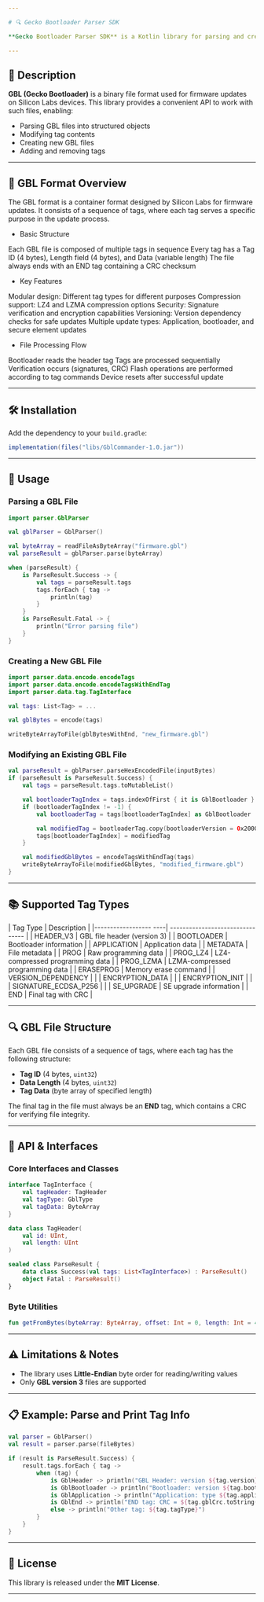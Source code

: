 ```yaml
---

# 🔍 Gecko Bootloader Parser SDK

**Gecko Bootloader Parser SDK** is a Kotlin library for parsing and creating files in the GBL (Gecko Bootloader) format. It allows you to parse, analyze, modify, and generate GBL files used for firmware updates on Silicon Labs-based devices.

---
```


## 📝 Description

**GBL (Gecko Bootloader)** is a binary file format used for firmware updates on Silicon Labs devices. This library provides a convenient API to work with such files, enabling:

* Parsing GBL files into structured objects
* Modifying tag contents
* Creating new GBL files
* Adding and removing tags

---

## 📘 GBL Format Overview
The GBL format is a container format designed by Silicon Labs for firmware updates. It consists of a sequence of tags, where each tag serves a specific purpose in the update process.
* Basic Structure

Each GBL file is composed of multiple tags in sequence
Every tag has a Tag ID (4 bytes), Length field (4 bytes), and Data (variable length)
The file always ends with an END tag containing a CRC checksum

* Key Features

Modular design: Different tag types for different purposes
Compression support: LZ4 and LZMA compression options
Security: Signature verification and encryption capabilities
Versioning: Version dependency checks for safe updates
Multiple update types: Application, bootloader, and secure element updates

* File Processing Flow

Bootloader reads the header tag
Tags are processed sequentially
Verification occurs (signatures, CRC)
Flash operations are performed according to tag commands
Device resets after successful update

---

## 🛠️ Installation

Add the dependency to your `build.gradle`:

```groovy
implementation(files("libs/GblCommander-1.0.jar"))
```

---

## 🚀 Usage

### Parsing a GBL File

```kotlin
import parser.GblParser

val gblParser = GblParser()

val byteArray = readFileAsByteArray("firmware.gbl")
val parseResult = gblParser.parse(byteArray)

when (parseResult) {
    is ParseResult.Success -> {
        val tags = parseResult.tags
        tags.forEach { tag ->
            println(tag)
        }
    }
    is ParseResult.Fatal -> {
        println("Error parsing file")
    }
}
```

### Creating a New GBL File

```kotlin
import parser.data.encode.encodeTags
import parser.data.encode.encodeTagsWithEndTag
import parser.data.tag.TagInterface

val tags: List<Tag> = ...

val gblBytes = encode(tags)

writeByteArrayToFile(gblBytesWithEnd, "new_firmware.gbl")
```

### Modifying an Existing GBL File

```kotlin
val parseResult = gblParser.parseHexEncodedFile(inputBytes)
if (parseResult is ParseResult.Success) {
    val tags = parseResult.tags.toMutableList()

    val bootloaderTagIndex = tags.indexOfFirst { it is GblBootloader }
    if (bootloaderTagIndex != -1) {
        val bootloaderTag = tags[bootloaderTagIndex] as GblBootloader

        val modifiedTag = bootloaderTag.copy(bootloaderVersion = 0x20000u)
        tags[bootloaderTagIndex] = modifiedTag
    }

    val modifiedGblBytes = encodeTagsWithEndTag(tags)
    writeByteArrayToFile(modifiedGblBytes, "modified_firmware.gbl")
}
```

---

## 📚 Supported Tag Types

| Tag Type              | Description                      |
|------------------ ----| -------------------------------- |
| HEADER\_V3            | GBL file header (version 3)      |
| BOOTLOADER            | Bootloader information           |
| APPLICATION           | Application data                 |
| METADATA              | File metadata                    |
| PROG                  | Raw programming data             |
| PROG\_LZ4             | LZ4-compressed programming data  |
| PROG\_LZMA            | LZMA-compressed programming data |
| ERASEPROG             | Memory erase command             |
| VERSION_DEPENDENCY    |                                  |
| ENCRYPTION_DATA       |                                  |
| ENCRYPTION_INIT       |                                  |
| SIGNATURE_ECDSA_P256  |                                  |
| SE\_UPGRADE           | SE upgrade information           |
| END                   | Final tag with CRC               |

---

## 🔍 GBL File Structure

Each GBL file consists of a sequence of tags, where each tag has the following structure:

* **Tag ID** (4 bytes, `uint32`)
* **Data Length** (4 bytes, `uint32`)
* **Tag Data** (byte array of specified length)

The final tag in the file must always be an **END** tag, which contains a CRC for verifying file integrity.

---

## 🧩 API & Interfaces

### Core Interfaces and Classes

```kotlin
interface TagInterface {
    val tagHeader: TagHeader
    val tagType: GblType
    val tagData: ByteArray
}

data class TagHeader(
    val id: UInt,
    val length: UInt
)

sealed class ParseResult {
    data class Success(val tags: List<TagInterface>) : ParseResult()
    object Fatal : ParseResult()
}
```

### Byte Utilities

```kotlin
fun getFromBytes(byteArray: ByteArray, offset: Int = 0, length: Int = 4): ByteBuffer
```

---

## ⚠️ Limitations & Notes

* The library uses **Little-Endian** byte order for reading/writing values
* Only **GBL version 3** files are supported

---

## 📋 Example: Parse and Print Tag Info

```kotlin
val parser = GblParser()
val result = parser.parse(fileBytes)

if (result is ParseResult.Success) {
    result.tags.forEach { tag ->
        when (tag) {
            is GblHeader -> println("GBL Header: version ${tag.version}, type ${tag.gblType}")
            is GblBootloader -> println("Bootloader: version ${tag.bootloaderVersion}, address ${tag.address.toString(16)}")
            is GblApplication -> println("Application: type ${tag.applicationData.type}, version ${tag.applicationData.version}")
            is GblEnd -> println("END tag: CRC = ${tag.gblCrc.toString(16)}")
            else -> println("Other tag: ${tag.tagType}")
        }
    }
}
```

---

## 📜 License

This library is released under the **MIT License**.

---